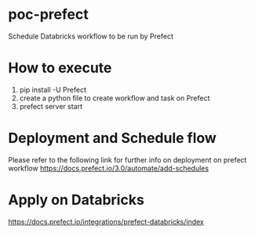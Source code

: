 # poc-prefect
Schedule Databricks workflow to be run by Prefect

# How to execute
1. pip install -U Prefect
2. create a python file to create workflow and task on Prefect
3. prefect server start
   
# Deployment and Schedule flow
Please refer to the following link for further info on deployment on prefect workflow
https://docs.prefect.io/3.0/automate/add-schedules

# Apply on Databricks
https://docs.prefect.io/integrations/prefect-databricks/index


